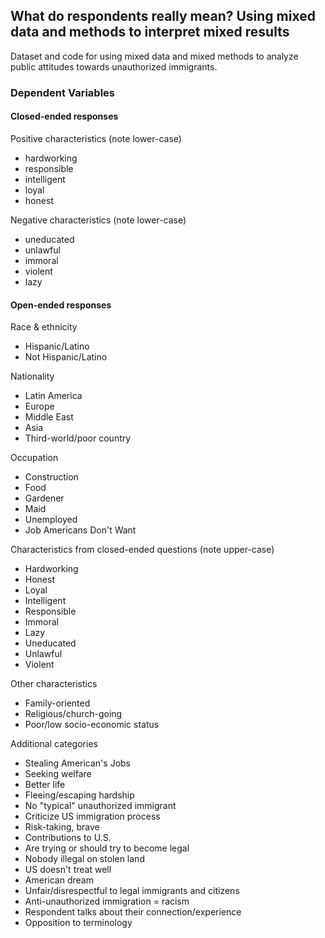 ## What do respondents really mean? Using mixed data and methods to interpret mixed results
Dataset and code for using mixed data and mixed methods to analyze public attitudes towards unauthorized immigrants.

### Dependent Variables

#### Closed-ended responses

Positive characteristics (note lower-case)
* hardworking
* responsible
* intelligent
* loyal
* honest

Negative characteristics (note lower-case)
* uneducated
* unlawful
* immoral
* violent
* lazy

#### Open-ended responses

Race & ethnicity
* Hispanic/Latino
* Not Hispanic/Latino

Nationality
* Latin America
* Europe
* Middle East
* Asia
* Third-world/poor country

Occupation
* Construction
* Food
* Gardener
* Maid
* Unemployed
* Job Americans Don't Want

Characteristics from closed-ended questions (note upper-case)
* Hardworking
* Honest
* Loyal
* Intelligent
* Responsible
* Immoral
* Lazy
* Uneducated
* Unlawful
* Violent

Other characteristics
* Family-oriented
* Religious/church-going
* Poor/low socio-economic status

Additional categories
* Stealing American's Jobs
* Seeking welfare
* Better life
* Fleeing/escaping hardship
* No "typical" unauthorized immigrant
* Criticize US immigration process
* Risk-taking, brave
* Contributions to U.S.
* Are trying or should try to become legal
* Nobody illegal on stolen land
* US doesn't treat well
* American dream
* Unfair/disrespectful to legal immigrants and citizens
* Anti-unauthorized immigration = racism
* Respondent talks about their connection/experience
* Opposition to terminology


